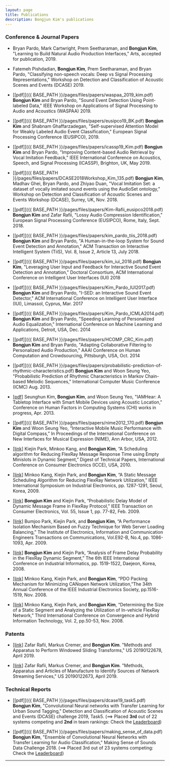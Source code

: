 ```yaml
---
layout: page
title: Publications
description: Bongjun Kim's publications
---
```


### Conference & Journal Papers

* Bryan Pardo, Mark Cartwright, Prem Seetharaman, and **Bongjun Kim**, "Learning to Build Natural Audio Production Interfaces," Arts, accepted for publication, 2019.

* Fatemeh Pishdadian, **Bongjun Kim**, Prem Seetharaman, and Bryan Pardo, "Classifying non-speech vocals: Deep vs Signal Processing Representations," Workshop on Detection and Classification of Acoustic Scenes and Events (DCASE) 2019.

* [[pdf]]({{ BASE_PATH }}/pages/files/papers/waspaa_2019_kim.pdf) **Bongjun Kim** and Bryan Pardo, "Sound Event Detection Using Point-labeled Data," IEEE Workshop on Applications of Signal Processing to Audio and Acoustics (WASPAA) 2019.

* [[pdf]]({{ BASE_PATH }}/pages/files/papers/eusipco19_BK.pdf) **Bongjun Kim** and Shabnam Ghaffarzadegan, "Self-supervised Attention Model for Weakly Labeled Audio Event Classification," European Signal Processing Conference (EUSIPCO), 2019.

* [[pdf]]({{ BASE_PATH }}/pages/files/papers/icassp19_Kim.pdf) **Bongjun Kim** and Bryan Pardo, "Improving Content-based Audio Retrieval by Vocal Imitation Feedback," IEEE International Conference on Acoustics, Speech, and Signal Processing (ICASSP), Brighton, UK, May 2019.

* [[pdf]]({{ BASE_PATH }}/pages/files/papers/DCASE2018Workshop_Kim_135.pdf) **Bongjun Kim**, Madhav Ghei, Bryan Pardo, and Zhiyao Duan, "Vocal Imitation Set: a dataset of vocally imitated sound events using the AudioSet ontology," Workshop on Detection and Classification of Acoustic Scenes and Events Workshop (DCASE), Surrey, UK, Nov. 2018.


* [[pdf]]({{ BASE_PATH }}/pages/files/papers/Kim-Rafii_eusipco2018.pdf) **Bongjun Kim** and Zafar Rafii, "Lossy Audio Compression Identification," European Signal Processing Conference (EUSIPCO), Rome, Italy, Sept. 2018.


* [[pdf]]({{ BASE_PATH }}/pages/files/papers/kim_pardo_tiis_2018.pdf) **Bongjun Kim** and Bryan Pardo, "A Human-in-the-loop System for Sound Event Detection and Annotation," ACM Transaction on Interactive Intelligent System (TiiS), Vol. 8, Issue 2, Article 13, July 2018.


* [[pdf]]({{ BASE_PATH }}/pages/files/papers/kim_iui_2018.pdf) **Bongjun Kim**, "Leveraging User Input and Feedback for Interactive Sound Event Detection and Annotation," Doctoral Consortium, ACM International Conference on Intelligent User Interfaces (IUI) 2018

* [[pdf]]({{ BASE_PATH }}/pages/files/papers/Kim_Pardo_IUI2017.pdf) **Bongjun Kim** and Bryan Pardo, "I-SED: an Interactive Sound Event Detector," ACM International Conference on Intelligent User Interface (IUI), Limassol, Cyprus, Mar. 2017

* [[pdf]]({{ BASE_PATH }}/pages/files/papers/Kim_Pardo_ICMLA2014.pdf) **Bongjun Kim** and Bryan Pardo, "Speeding Learning of Personalized Audio Equalization," International Conference on Machine Learning and Applications, Detroit, USA, Dec. 2014

* [[pdf]]({{ BASE_PATH }}/pages/files/papers/HCOMP_CRC_Kim.pdf) **Bongjun Kim** and Bryan Pardo, "Adapting Collaborative Filtering to Personalized Audio Production," AAAI Conference on Human Computation and Crowdsourcing, Pittsburgh, USA, Oct. 2014

* [[pdf]]({{ BASE_PATH }}/pages/files/papers/probabilistic-prediction-of-rhythmic-characteristics.pdf) **Bongjun Kim** and Woon Seung Yeo, "Probabilistic Prediction of Rhythmic Characteristics in Markov Chain-based Melodic Sequences," International Computer Music Conference (ICMC) Aug. 2013.

* [[pdf]](https://dl.acm.org/citation.cfm?id=2468628) Seunghun Kim, **Bongjun Kim**, and Woon Seung Yeo, "IAMHear: A Tabletop Interface with Smart Mobile Devices using Acoustic Location," Conference on Human Factors in Computing Systems (CHI) works in progress, Apr. 2013.

* [[pdf]]({{ BASE_PATH }}/pages/files/papers/nime2012_170.pdf) **Bongjun Kim** and Woon Seung Yeo, “Interactive Mobile Music Performance with Digital Compass,” In Proceedings of the International Conference on New Interfaces for Musical Expression (NIME), Ann Arbor, USA, 2012.

* [[link]](http://ieeexplore.ieee.org/document/5418946/) Kiejin Park, Minkoo Kang, and **Bongjun Kim**, “A Scheduling algorithm for Reducing FlexRay Message Response Time using Empty Minislots in Dynamic Segment,” Digest of Technical Papers, International Conference on Consumer Electronics (ICCE), USA, 2010.

* [[link]](http://ieeexplore.ieee.org/document/5214710/) Minkoo Kang, Kiejin Park, and **Bongjun Kim**, “A Static Message Scheduling Algorithm for Reducing FlexRay Network Utilization,” IEEE International Symposium on Industrial Electronics, pp. 1287-1291, Seoul, Korea, 2009.

* [[link]](http://ieeexplore.ieee.org/abstract/document/5012290/) **Bongjun Kim** and Kiejin Park, “Probabilistic Delay Model of Dynamic Message Frame in FlexRay Protocol,” IEEE Transaction on Consumer Electronics, Vol. 55, Issue 1, pp. 77-82, Feb. 2009.

* [[link]](http://search.ieice.org/bin/summary.php?id=e92-b_4_1086) Bumjoo Park, Kiejin Park, and **Bongjun Kim**, “A Performance Isolation Mechanism Based on Fuzzy Technique for Web Server Loading Balancing,” The Institute of Electronics, Information and Communication Engineers Transactions on Communications, Vol.E92-B, No.4, pp. 1086-1093, Apr. 2009.

* [[link]](http://ieeexplore.ieee.org/document/4618345/) **Bongjun Kim** and Kiejin Park, “Analysis of Frame Delay Probability in the FlexRay Dynamic Segment,” The 6th IEEE International Conference on Industrial Informatics, pp. 1519-1522, Daejeon, Korea, 2008.

* [[link]](http://ieeexplore.ieee.org/document/4758178/) Minkoo Kang, Kiejin Park, and **Bongjun Kim**, “PDO Packing Mechanism for Minimizing CANopen Network Utilization,”The 34th Annual Conference of the IEEE Industrial Electronics Society, pp.1516-1519, Nov. 2008.

* [[link]](http://ieeexplore.ieee.org/document/4682212/) Minkoo Kang, Kiejin Park, and **Bongjun Kim**, “Determining the Size of a Static Segment and Analyzing the Utilization of In-vehicle FlexRay Network,” Third International Conference on Convergence and Hybrid Information Technology, Vol. 2, pp.50-53, Nov. 2008.


### Patents
* [[link]](http://www.freepatentsonline.com/y2019/0122678.html) Zafar Rafii, Markus Cremer, and **Bongjun Kim**. "Methods and Apparatus to Perform Windowed Sliding Transforms," US 20190122678, April 2019.

* [[link]](http://www.freepatentsonline.com/y2019/0122673.html) Zafar Rafii, Markus Cremer, and **Bongjun Kim**. "Methods, Apparatus and Articles of Manufacture to Identify Sources of Network Streaming Services," US 20190122673, April 2019.

### Technical Reports
* [[pdf]]({{ BASE_PATH }}/pages/files/papers/dcase19_task5.pdf) **Bongjun Kim**, "Convolutional Neural networks with Transfer Learning for Urban Sound Tagging," Detection and Classification of Acoustic Scenes and Events (DCASE) challenge 2019, Task5. (==> Placed **3rd** out of 22 systems competing and **2nd** in team rankings: Check the [Leaderboard](http://dcase.community/challenge2019/task-urban-sound-tagging-results))

* [[pdf]]({{ BASE_PATH }}/pages/files/papers/making_sense_of_data.pdf) **Bongjun Kim**, "Ensemble of Convolutional Neural Networks with Transfer Learning for Audio Classification," Making Sense of Sounds Data Challenge 2018. (==> Placed 3rd out of 23 systems competing: Check the [Leaderboard](https://cvssp.org/projects/making_sense_of_sounds/site/challenge/#results))

<hr>
<!-- 
### Talks & Lectures
* [[slide]]() Bongjun kim, "Collaborative filtering," EECS 352: Machine Learning, Northwestern University, 2018.
* [[slide]]() Bongjun kim, "Sound Classification," CS 352: Machine Perception of Music and Audio, Northwestern University, 2019. -->

